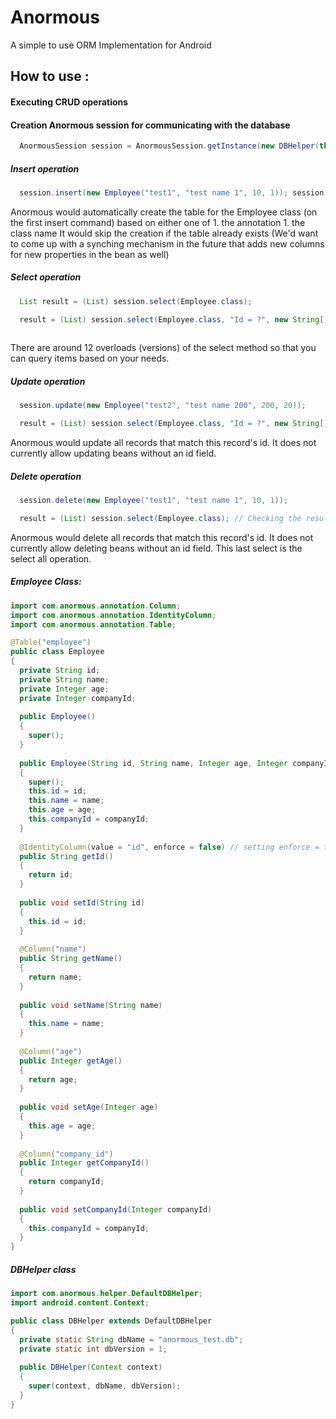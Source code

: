 # Anormous
A simple to use ORM Implementation for Android

## How to use :

#### Executing CRUD operations

#### Creation Anormous session for communicating with the database

```java
  AnormousSession session = AnormousSession.getInstance(new DBHelper(this.getApplicationContext()));
```

##### Insert operation
```java
  session.insert(new Employee("test1", "test name 1", 10, 1)); session.insert(new Employee("test2", "test name 2", 20, 2));
```
Anormous would automatically create the table for the Employee class (on the first insert command) based on either one of 1. the annotation 1. the class name It would skip the creation if the table already exists (We'd want to come up with a synching mechanism in the future that adds new columns for new properties in the bean as well)

##### Select operation
```java
  List result = (List) session.select(Employee.class);

  result = (List) session.select(Employee.class, "Id = ?", new String[] { "test1" });
  
```
There are around 12 overloads (versions) of the select method so that you can query items based on your needs.

##### Update operation
```java
  session.update(new Employee("test2", "test name 200", 200, 20));

  result = (List) session.select(Employee.class, "Id = ?", new String[] { "test2" }); // Checking the result
```
Anormous would update all records that match this record's id. It does not currently allow updating beans without an id field.

##### Delete operation
```java
  session.delete(new Employee("test1", "test name 1", 10, 1));

  result = (List) session.select(Employee.class); // Checking the result
```

Anormous would delete all records that match this record's id. It does not currently allow deleting beans without an id field. This last select is the select all operation.

##### Employee Class:
```java
import com.anormous.annotation.Column;
import com.anormous.annotation.IdentityColumn;
import com.anormous.annotation.Table;

@Table("employee")
public class Employee
{
  private String id;
  private String name;
  private Integer age;
  private Integer companyId;
  
  public Employee()
  {
    super();
  }
  
  public Employee(String id, String name, Integer age, Integer companyId)
  {
    super();
    this.id = id;
    this.name = name;
    this.age = age;
    this.companyId = companyId;
  }
  
  @IdentityColumn(value = "id", enforce = false) // setting enforce = true would make anormous to enforce primary key constraint as well
  public String getId()
  {
    return id;
  }
  
  public void setId(String id)
  {
    this.id = id;
  }
  
  @Column("name")
  public String getName()
  {
    return name;
  }
  
  public void setName(String name)
  {
    this.name = name;
  }
  
  @Column("age")
  public Integer getAge()
  {
    return age;
  }
  
  public void setAge(Integer age)
  {
    this.age = age;
  }
  
  @Column("company_id")
  public Integer getCompanyId()
  {
    return companyId;
  }
  
  public void setCompanyId(Integer companyId)
  {
    this.companyId = companyId;
  }
}
```

##### DBHelper class
```java
import com.anormous.helper.DefaultDBHelper;
import android.content.Context;

public class DBHelper extends DefaultDBHelper
{
  private static String dbName = "anormous_test.db";
  private static int dbVersion = 1;
  
  public DBHelper(Context context)
  {
    super(context, dbName, dbVersion);
  }
}

```
